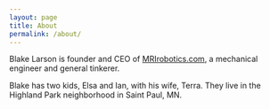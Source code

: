 ```yaml
---
layout: page
title: About
permalink: /about/
---
```


Blake Larson is founder and CEO of [MRIrobotics.com](http://MRIrobotics.com/), a mechanical engineer and general tinkerer.

Blake has two kids, Elsa and Ian, with his wife, Terra.  They live in the Highland Park neighborhood in Saint Paul, MN.
